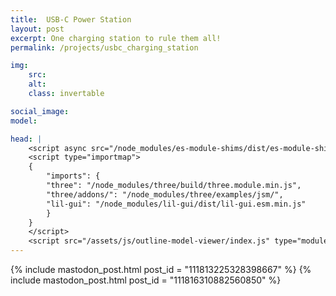 ```yaml
---
title:  USB-C Power Station
layout: post
excerpt: One charging station to rule them all!
permalink: /projects/usbc_charging_station

img:
    src: 
    alt: 
    class: invertable

social_image: 
model: 

head: |
    <script async src="/node_modules/es-module-shims/dist/es-module-shims.js"></script>
    <script type="importmap">
    {
        "imports": {
        "three": "/node_modules/three/build/three.module.min.js",
        "three/addons/": "/node_modules/three/examples/jsm/",
        "lil-gui": "/node_modules/lil-gui/dist/lil-gui.esm.min.js"
        }
    }
    </script>
    <script src="/assets/js/outline-model-viewer/index.js" type="module"></script>
---
```


{% include mastodon_post.html post_id = "111813225328398667" %}
{% include mastodon_post.html post_id = "111816310882560850" %}